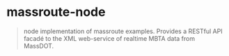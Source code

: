 massroute-node
=============

> node implementation of massroute examples. Provides a RESTful API facadé to the XML web-service of realtime MBTA data from MassDOT.